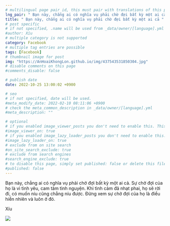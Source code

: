 ```yaml
---
# multilingual page pair id, this must pair with translations of this page. (This name must be unique)
lng_pair: " Bạn này, chẳng ai có nghĩa vụ phải chờ đợi bất kỳ một ai cả "
title: " Bạn này, chẳng ai có nghĩa vụ phải chờ đợi bất kỳ một ai cả "
# post specific
# if not specified, .name will be used from _data/owner/[language].yml
#author: Xíu
# multiple category is not supported
category: Facebook
# multiple tag entries are possible
tags: [Facebook]
# thumbnail image for post
img: "https://AnHoaiKhongLon.github.io/img/437543531850304.jpg"
# disable comments on this page
#comments_disable: false

# publish date
date: 2022-10-25 13:00:02 +0900

# seo
# if not specified, date will be used.
#meta_modify_date: 2022-02-10 08:11:06 +0900
# check the meta_common_description in _data/owner/[language].yml
#meta_description: ""

# optional
# if you enabled image_viewer_posts you don't need to enable this. This is only if image_viewer_posts = false
#image_viewer_on: true
# if you enabled image_lazy_loader_posts you don't need to enable this. This is only if image_lazy_loader_posts = false
#image_lazy_loader_on: true
# exclude from on site search
#on_site_search_exclude: true
# exclude from search engines
#search_engine_exclude: true
# to disable this page, simply set published: false or delete this file
#published: false
---
```


<!-- outline-start -->

Bạn này, chẳng ai có nghĩa vụ phải chờ đợi bất kỳ một ai cả. Sự chờ đợi của họ là vì tình yêu, cam tâm tình nguyện. Khi tình cảm đã nhạt phai, họ sẽ rời đi, có muốn níu cũng chẳng níu được. Đừng xem sự chờ đợi của họ là điều hiển nhiên và luôn ở đó.

Xíu

<!-- outline-end -->

<img src= "https://AnHoaiKhongLon.github.io/img/437543531850304.jpg">